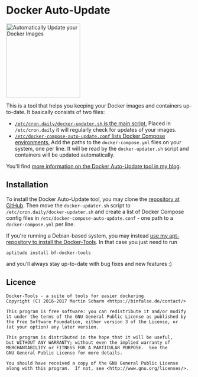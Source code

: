 # Docker Auto-Update

<a href="https://binfalse.de/2017/01/24/automatically-update-docker-images//"><img src="https://binfalse.de/assets/media/pics/2017/docker-auto-update.png"  title="Automatically Update your Docker Images" width="200px"></a>

This is a tool that helps you keeping your Docker images and containers up-to-date.
It basically consists of two files:

* [`/etc/cron.daily/docker-updater.sh` is the main script.](etc/cron.daily/docker-updater.sh) Placed in `/etc/cron.daily` it will regularly check for updates of your images.
* [`/etc/docker-compose-auto-update.conf` lists Docker Compose environments.](etc/docker-compose-auto-update.conf) Add the paths to the `docker-compose.yml` files on your system, one per line. It will be read by the `docker-updater.sh` script and containers will be updated automatically.


You'll find [more information on the Docker Auto-Update tool in my blog](https://binfalse.de/2017/01/24/automatically-update-docker-images/).

## Installation

To install the Docker Auto-Update tool, you may clone the [repository at GitHub](https://github.com/binfalse/docker-auto-update).
Then move the `docker-updater.sh` script to `/etc/cron.daily/docker-updater.sh` and create a list of Docker Compose config files in `/etc/docker-compose-auto-update.conf` - one path to a `docker-compose.yml` per line.


If you're running a Debian-based system, you may instead [use my apt-repository to install the Docker-Tools](https://binfalse.de/software/apt-repo/).
In that case you just need to run

    aptitude install bf-docker-tools

and you'll always stay up-to-date with bug fixes and new features :)


## Licence

    Docker-Tools - a suite of tools for easier dockering
    Copyright (C) 2016-2017 Martin Scharm <https://binfalse.de/contact/>
    
    This program is free software: you can redistribute it and/or modify
    it under the terms of the GNU General Public License as published by
    the Free Software Foundation, either version 3 of the License, or
    (at your option) any later version.
    
    This program is distributed in the hope that it will be useful,
    but WITHOUT ANY WARRANTY; without even the implied warranty of
    MERCHANTABILITY or FITNESS FOR A PARTICULAR PURPOSE.  See the
    GNU General Public License for more details.
    
    You should have received a copy of the GNU General Public License
    along with this program.  If not, see <http://www.gnu.org/licenses/>.

